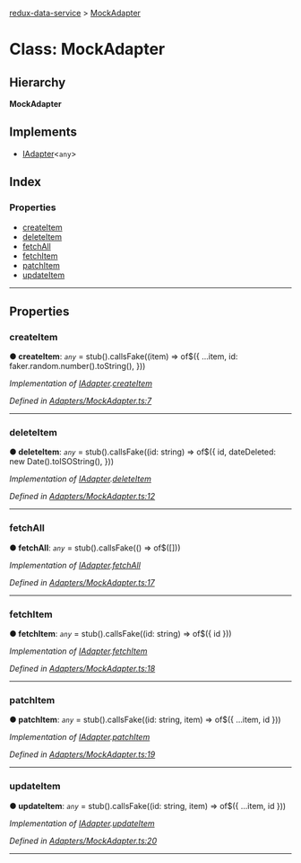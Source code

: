 [redux-data-service](../README.md) > [MockAdapter](../classes/mockadapter.md)

# Class: MockAdapter

## Hierarchy

**MockAdapter**

## Implements

* [IAdapter](../interfaces/iadapter.md)<`any`>

## Index

### Properties

* [createItem](mockadapter.md#createitem)
* [deleteItem](mockadapter.md#deleteitem)
* [fetchAll](mockadapter.md#fetchall)
* [fetchItem](mockadapter.md#fetchitem)
* [patchItem](mockadapter.md#patchitem)
* [updateItem](mockadapter.md#updateitem)

---

## Properties

<a id="createitem"></a>

###  createItem

**● createItem**: *`any`* =  stub().callsFake((item) => of$({
    ...item,
    id: faker.random.number().toString(),
  }))

*Implementation of [IAdapter](../interfaces/iadapter.md).[createItem](../interfaces/iadapter.md#createitem)*

*Defined in [Adapters/MockAdapter.ts:7](https://github.com/Rediker-Software/redux-data-service/blob/9764f28/src/Adapters/MockAdapter.ts#L7)*

___
<a id="deleteitem"></a>

###  deleteItem

**● deleteItem**: *`any`* =  stub().callsFake((id: string) => of$({
    id,
    dateDeleted: new Date().toISOString(),
  }))

*Implementation of [IAdapter](../interfaces/iadapter.md).[deleteItem](../interfaces/iadapter.md#deleteitem)*

*Defined in [Adapters/MockAdapter.ts:12](https://github.com/Rediker-Software/redux-data-service/blob/9764f28/src/Adapters/MockAdapter.ts#L12)*

___
<a id="fetchall"></a>

###  fetchAll

**● fetchAll**: *`any`* =  stub().callsFake(() => of$([]))

*Implementation of [IAdapter](../interfaces/iadapter.md).[fetchAll](../interfaces/iadapter.md#fetchall)*

*Defined in [Adapters/MockAdapter.ts:17](https://github.com/Rediker-Software/redux-data-service/blob/9764f28/src/Adapters/MockAdapter.ts#L17)*

___
<a id="fetchitem"></a>

###  fetchItem

**● fetchItem**: *`any`* =  stub().callsFake((id: string) => of$({ id }))

*Implementation of [IAdapter](../interfaces/iadapter.md).[fetchItem](../interfaces/iadapter.md#fetchitem)*

*Defined in [Adapters/MockAdapter.ts:18](https://github.com/Rediker-Software/redux-data-service/blob/9764f28/src/Adapters/MockAdapter.ts#L18)*

___
<a id="patchitem"></a>

###  patchItem

**● patchItem**: *`any`* =  stub().callsFake((id: string, item) => of$({ ...item, id }))

*Implementation of [IAdapter](../interfaces/iadapter.md).[patchItem](../interfaces/iadapter.md#patchitem)*

*Defined in [Adapters/MockAdapter.ts:19](https://github.com/Rediker-Software/redux-data-service/blob/9764f28/src/Adapters/MockAdapter.ts#L19)*

___
<a id="updateitem"></a>

###  updateItem

**● updateItem**: *`any`* =  stub().callsFake((id: string, item) => of$({ ...item, id }))

*Implementation of [IAdapter](../interfaces/iadapter.md).[updateItem](../interfaces/iadapter.md#updateitem)*

*Defined in [Adapters/MockAdapter.ts:20](https://github.com/Rediker-Software/redux-data-service/blob/9764f28/src/Adapters/MockAdapter.ts#L20)*

___

